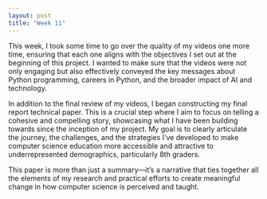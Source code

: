 ```yaml
---
layout: post
title: "Week 11"
---
```


This week, I took some time to go over the quality of my videos one more time, ensuring
that each one aligns with the objectives I set out at the beginning of this project. I wanted to 
make sure that the videos were not only engaging but also effectively conveyed the key 
messages about Python programming, careers in Python, and the broader impact of AI and technology.

In addition to the final review of my videos, I began constructing my final report technical 
paper. This is a crucial step where I aim to focus on telling a cohesive and compelling story,
showcasing what I have been building towards since the inception of my project. My goal is 
to clearly articulate the journey, the challenges, and the strategies I’ve developed to make 
computer science education more accessible and attractive to underrepresented demographics, particularly 8th graders.

This paper is more than just a summary—it’s a narrative that ties together all the elements 
of my research and practical efforts to create meaningful change in how computer science is perceived and taught.
